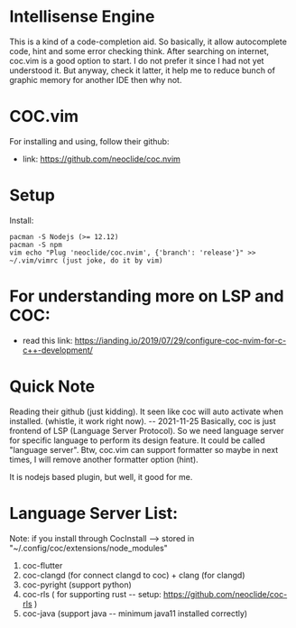# Intellisense Engine

This is a kind of a code-completion aid. So basically, it allow autocomplete code, hint and some error checking think.
After searching on internet, coc.vim is a good option to start. I do not prefer it since I had not yet understood it.
But anyway, check it latter, it help me to reduce bunch of graphic memory for another IDE then why not.

# COC.vim

For installing and using, follow their github:

- link: https://github.com/neoclide/coc.nvim

# Setup

Install:
```
pacman -S Nodejs (>= 12.12)
pacman -S npm
vim echo "Plug 'neoclide/coc.nvim', {'branch': 'release'}" >> ~/.vim/vimrc (just joke, do it by vim)
```

# For understanding more on LSP and COC:

- read this link: https://ianding.io/2019/07/29/configure-coc-nvim-for-c-c++-development/


# Quick Note

Reading their github (just kidding). It seen like coc will auto activate when installed. (whistle, it work right now). -- 2021-11-25
Basically, coc is just frontend of LSP (Language Server Protocol). So we need language server for specific language to perform its
design feature. It could be called "language server". Btw, coc.vim can support formatter so maybe in next times, I will remove another
formatter option (hint).

It is nodejs based plugin, but well, it good for me.

# Language Server List:

Note: if you install through CocInstall --> stored in "~/.config/coc/extensions/node_modules"

1. coc-flutter
2. coc-clangd (for connect clangd to coc) + clang (for clangd)
3. coc-pyright (support python)
4. coc-rls ( for supporting rust -- setup: https://github.com/neoclide/coc-rls )
5. coc-java (support java -- minimum java11 installed correctly)
